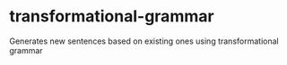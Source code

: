 # transformational-grammar
Generates new sentences based on existing ones using  transformational grammar
